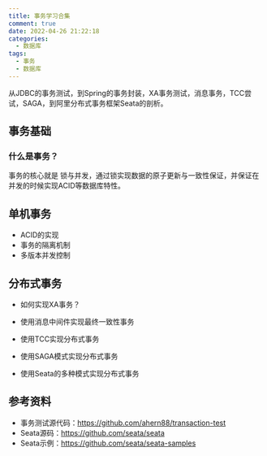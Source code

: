 ```yaml
---
title: 事务学习合集
comment: true
date: 2022-04-26 21:22:18
categories:
  - 数据库
tags:
  - 事务
  - 数据库
---
```


从JDBC的事务测试，到Spring的事务封装，XA事务测试，消息事务，TCC尝试，SAGA，到阿里分布式事务框架Seata的剖析。

## 事务基础

### 什么是事务？

事务的核心就是 锁与并发，通过锁实现数据的原子更新与一致性保证，并保证在并发的时候实现ACID等数据库特性。



## 单机事务

- ACID的实现
- 事务的隔离机制
- 多版本并发控制

## 分布式事务

- 如何实现XA事务？

- 使用消息中间件实现最终一致性事务

- 使用TCC实现分布式事务

- 使用SAGA模式实现分布式事务

- 使用Seata的多种模式实现分布式事务



## 参考资料

- 事务测试源代码：https://github.com/ahern88/transaction-test
- Seata源码：https://github.com/seata/seata
- Seata示例：https://github.com/seata/seata-samples
